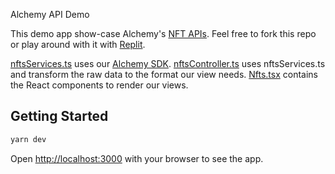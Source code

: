 Alchemy API Demo

This demo app show-case Alchemy's [NFT APIs](https://docs.alchemy.com/reference/nft-api-quickstart). Feel free to fork this repo or play around with it with [Replit](https://replit.com/@alchemyplatform/nft-demo).

[nftsServices.ts](./src/app/nfts/nftsService.ts) uses our [Alchemy SDK](https://www.npmjs.com/package/alchemy-sdk).
[nftsController.ts](./src/app/nfts/nftsController.ts) uses nftsServices.ts and transform the raw data to the format our view needs.
[Nfts.tsx](./src/app/nfts/Nfts.tsx) contains the React components to render our views.

## Getting Started

```bash
yarn dev
```

Open [http://localhost:3000](http://localhost:3000) with your browser to see the app.

